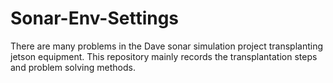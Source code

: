 # Sonar-Env-Settings
There are many problems in the Dave sonar simulation project transplanting jetson equipment. This repository mainly records the transplantation steps and problem solving methods.
